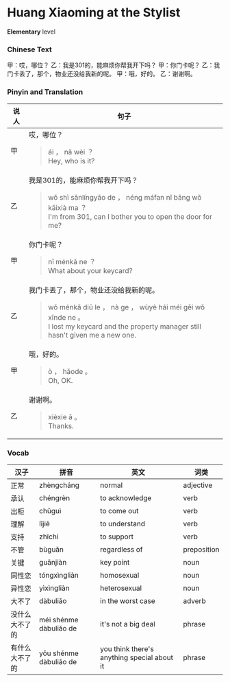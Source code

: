# Huang Xiaoming at the Stylist
**Elementary** level
### Chinese Text
甲：哎，哪位？
乙：我是301的，能麻烦你帮我开下吗？
甲：你门卡呢？
乙：我门卡丢了，那个，物业还没给我新的呢。
甲：哦，好的。
乙：谢谢啊。

### Pinyin and Translation
|说人|句子|
|----|----|
|甲|哎，哪位？<blockquote>ái ， nǎ wèi ？<br />Hey, who is it?</blockquote>|
|乙|我是301的，能麻烦你帮我开下吗？<blockquote>wǒ shì sānlíngyāo de ， néng máfan nǐ bāng wǒ kāixià ma ？<br />I'm from 301, can I bother you to open the door for me?</blockquote>|
|甲|你门卡呢？<blockquote>nǐ ménkǎ ne ？<br />What about your keycard?</blockquote>|
|乙|我门卡丢了，那个，物业还没给我新的呢。<blockquote>wǒ ménkǎ diū le ， nà ge ， wùyè hái méi gěi wǒ xīnde ne 。<br />I lost my keycard and the property manager still hasn't given me a new one.</blockquote>|
|甲|哦，好的。<blockquote>ò ， hǎode 。<br />Oh, OK.</blockquote>|
|乙|谢谢啊。<blockquote>xièxie ā 。<br />Thanks.</blockquote>|
### Vocab
|汉子|拼音|英文|词类|
|----|----|----|----|
|正常|zhèngcháng|normal|adjective|
|承认|chéngrèn|to acknowledge|verb|
|出柜|chūguì|to come out|verb|
|理解|lǐjiě|to understand|verb|
|支持|zhīchí|to support|verb|
|不管|bùguǎn|regardless of|preposition|
|关键|guānjiàn|key point|noun|
|同性恋|tóngxìngliàn|homosexual|noun|
|异性恋|yìxìngliàn|heterosexual|noun|
|大不了|dàbuliǎo|in the worst case|adverb|
|没什么大不了的|méi shénme dàbuliǎo de|it's not a big deal|phrase|
|有什么大不了的|yǒu shénme dàbuliǎo de|you think there's anything special about it|phrase|